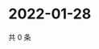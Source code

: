 # 2022-01-28

共 0 条

<!-- BEGIN WEIBO -->
<!-- 最后更新时间 Fri Jan 28 2022 03:00:49 GMT+0800 (China Standard Time) -->

<!-- END WEIBO -->
